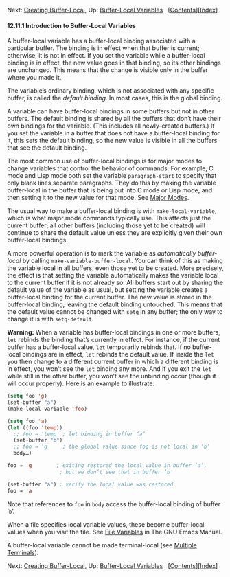 

Next: [Creating Buffer-Local](Creating-Buffer_002dLocal.html), Up: [Buffer-Local Variables](Buffer_002dLocal-Variables.html)   \[[Contents](index.html#SEC_Contents "Table of contents")]\[[Index](Index.html "Index")]

#### 12.11.1 Introduction to Buffer-Local Variables

A buffer-local variable has a buffer-local binding associated with a particular buffer. The binding is in effect when that buffer is current; otherwise, it is not in effect. If you set the variable while a buffer-local binding is in effect, the new value goes in that binding, so its other bindings are unchanged. This means that the change is visible only in the buffer where you made it.

The variable’s ordinary binding, which is not associated with any specific buffer, is called the *default binding*. In most cases, this is the global binding.

A variable can have buffer-local bindings in some buffers but not in other buffers. The default binding is shared by all the buffers that don’t have their own bindings for the variable. (This includes all newly-created buffers.) If you set the variable in a buffer that does not have a buffer-local binding for it, this sets the default binding, so the new value is visible in all the buffers that see the default binding.

The most common use of buffer-local bindings is for major modes to change variables that control the behavior of commands. For example, C mode and Lisp mode both set the variable `paragraph-start` to specify that only blank lines separate paragraphs. They do this by making the variable buffer-local in the buffer that is being put into C mode or Lisp mode, and then setting it to the new value for that mode. See [Major Modes](Major-Modes.html).

The usual way to make a buffer-local binding is with `make-local-variable`, which is what major mode commands typically use. This affects just the current buffer; all other buffers (including those yet to be created) will continue to share the default value unless they are explicitly given their own buffer-local bindings.

A more powerful operation is to mark the variable as *automatically buffer-local* by calling `make-variable-buffer-local`. You can think of this as making the variable local in all buffers, even those yet to be created. More precisely, the effect is that setting the variable automatically makes the variable local to the current buffer if it is not already so. All buffers start out by sharing the default value of the variable as usual, but setting the variable creates a buffer-local binding for the current buffer. The new value is stored in the buffer-local binding, leaving the default binding untouched. This means that the default value cannot be changed with `setq` in any buffer; the only way to change it is with `setq-default`.

**Warning:** When a variable has buffer-local bindings in one or more buffers, `let` rebinds the binding that’s currently in effect. For instance, if the current buffer has a buffer-local value, `let` temporarily rebinds that. If no buffer-local bindings are in effect, `let` rebinds the default value. If inside the `let` you then change to a different current buffer in which a different binding is in effect, you won’t see the `let` binding any more. And if you exit the `let` while still in the other buffer, you won’t see the unbinding occur (though it will occur properly). Here is an example to illustrate:

```lisp
(setq foo 'g)
(set-buffer "a")
(make-local-variable 'foo)
```

```lisp
(setq foo 'a)
(let ((foo 'temp))
  ;; foo ⇒ 'temp  ; let binding in buffer ‘a’
  (set-buffer "b")
  ;; foo ⇒ 'g     ; the global value since foo is not local in ‘b’
  body…)
```

```lisp
foo ⇒ 'g        ; exiting restored the local value in buffer ‘a’,
                 ; but we don’t see that in buffer ‘b’
```

```lisp
(set-buffer "a") ; verify the local value was restored
foo ⇒ 'a
```

Note that references to `foo` in `body` access the buffer-local binding of buffer ‘`b`’.

When a file specifies local variable values, these become buffer-local values when you visit the file. See [File Variables](https://www.gnu.org/software/emacs/manual/html_node/emacs/File-Variables.html#File-Variables) in The GNU Emacs Manual.

A buffer-local variable cannot be made terminal-local (see [Multiple Terminals](Multiple-Terminals.html)).

Next: [Creating Buffer-Local](Creating-Buffer_002dLocal.html), Up: [Buffer-Local Variables](Buffer_002dLocal-Variables.html)   \[[Contents](index.html#SEC_Contents "Table of contents")]\[[Index](Index.html "Index")]
